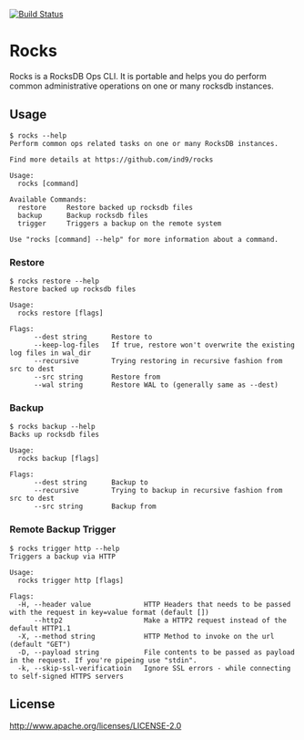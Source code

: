 [![Build Status](https://snap-ci.com/ind9/rocks/branch/master/build_image)](https://snap-ci.com/ind9/rocks/branch/master)
# Rocks

Rocks is a RocksDB Ops CLI. It is portable and helps you do perform common administrative operations on one or many rocksdb instances.

## Usage
```
$ rocks --help
Perform common ops related tasks on one or many RocksDB instances.

Find more details at https://github.com/ind9/rocks

Usage:
  rocks [command]

Available Commands:
  restore     Restore backed up rocksdb files
  backup      Backup rocksdb files
  trigger     Triggers a backup on the remote system

Use "rocks [command] --help" for more information about a command.
```

### Restore
```
$ rocks restore --help
Restore backed up rocksdb files

Usage:
  rocks restore [flags]

Flags:
      --dest string      Restore to
      --keep-log-files   If true, restore won't overwrite the existing log files in wal_dir
      --recursive        Trying restoring in recursive fashion from src to dest
      --src string       Restore from
      --wal string       Restore WAL to (generally same as --dest)
```

### Backup
```
$ rocks backup --help
Backs up rocksdb files

Usage:
  rocks backup [flags]

Flags:
      --dest string      Backup to
      --recursive        Trying to backup in recursive fashion from src to dest
      --src string       Backup from
```

### Remote Backup Trigger
```
$ rocks trigger http --help
Triggers a backup via HTTP

Usage:
  rocks trigger http [flags]

Flags:
  -H, --header value             HTTP Headers that needs to be passed with the request in key=value format (default [])
      --http2                    Make a HTTP2 request instead of the default HTTP1.1
  -X, --method string            HTTP Method to invoke on the url (default "GET")
  -D, --payload string           File contents to be passed as payload in the request. If you're pipeing use "stdin".
  -k, --skip-ssl-verificatioin   Ignore SSL errors - while connecting to self-signed HTTPS servers
```

## License
http://www.apache.org/licenses/LICENSE-2.0
